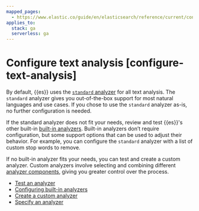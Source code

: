 ```yaml
---
mapped_pages:
  - https://www.elastic.co/guide/en/elasticsearch/reference/current/configure-text-analysis.html
applies_to:
  stack: ga
  serverless: ga
---
```


# Configure text analysis [configure-text-analysis]

By default, {{es}} uses the [`standard` analyzer](elasticsearch://reference/data-analysis/text-analysis/analysis-standard-analyzer.md) for all text analysis. The `standard` analyzer gives you out-of-the-box support for most natural languages and use cases. If you chose to use the `standard` analyzer as-is, no further configuration is needed.

If the standard analyzer does not fit your needs, review and test {{es}}'s other built-in [built-in analyzers](elasticsearch://reference/data-analysis/text-analysis/analyzer-reference.md). Built-in analyzers don’t require configuration, but some support options that can be used to adjust their behavior. For example, you can configure the `standard` analyzer with a list of custom stop words to remove.

If no built-in analyzer fits your needs, you can test and create a custom analyzer. Custom analyzers involve selecting and combining different [analyzer components](anatomy-of-an-analyzer.md), giving you greater control over the process.

* [Test an analyzer](test-an-analyzer.md)
* [Configuring built-in analyzers](configuring-built-in-analyzers.md)
* [Create a custom analyzer](create-custom-analyzer.md)
* [Specify an analyzer](specify-an-analyzer.md)





